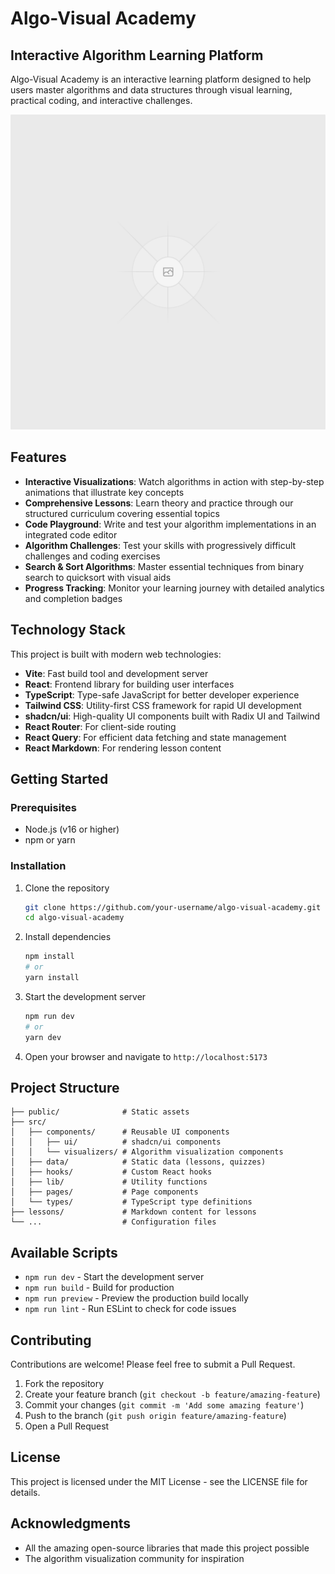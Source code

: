 # Algo-Visual Academy

## Interactive Algorithm Learning Platform

Algo-Visual Academy is an interactive learning platform designed to help users master algorithms and data structures through visual learning, practical coding, and interactive challenges.

![Algo-Visual Academy](public/placeholder.svg)

## Features

- **Interactive Visualizations**: Watch algorithms in action with step-by-step animations that illustrate key concepts
- **Comprehensive Lessons**: Learn theory and practice through our structured curriculum covering essential topics
- **Code Playground**: Write and test your algorithm implementations in an integrated code editor
- **Algorithm Challenges**: Test your skills with progressively difficult challenges and coding exercises
- **Search & Sort Algorithms**: Master essential techniques from binary search to quicksort with visual aids
- **Progress Tracking**: Monitor your learning journey with detailed analytics and completion badges

## Technology Stack

This project is built with modern web technologies:

- **Vite**: Fast build tool and development server
- **React**: Frontend library for building user interfaces
- **TypeScript**: Type-safe JavaScript for better developer experience
- **Tailwind CSS**: Utility-first CSS framework for rapid UI development
- **shadcn/ui**: High-quality UI components built with Radix UI and Tailwind
- **React Router**: For client-side routing
- **React Query**: For efficient data fetching and state management
- **React Markdown**: For rendering lesson content

## Getting Started

### Prerequisites

- Node.js (v16 or higher)
- npm or yarn

### Installation

1. Clone the repository
   ```bash
   git clone https://github.com/your-username/algo-visual-academy.git
   cd algo-visual-academy
   ```

2. Install dependencies
   ```bash
   npm install
   # or
   yarn install
   ```

3. Start the development server
   ```bash
   npm run dev
   # or
   yarn dev
   ```

4. Open your browser and navigate to `http://localhost:5173`

## Project Structure

```
├── public/              # Static assets
├── src/
│   ├── components/      # Reusable UI components
│   │   ├── ui/          # shadcn/ui components
│   │   └── visualizers/ # Algorithm visualization components
│   ├── data/            # Static data (lessons, quizzes)
│   ├── hooks/           # Custom React hooks
│   ├── lib/             # Utility functions
│   ├── pages/           # Page components
│   └── types/           # TypeScript type definitions
├── lessons/             # Markdown content for lessons
└── ...                  # Configuration files
```

## Available Scripts

- `npm run dev` - Start the development server
- `npm run build` - Build for production
- `npm run preview` - Preview the production build locally
- `npm run lint` - Run ESLint to check for code issues

## Contributing

Contributions are welcome! Please feel free to submit a Pull Request.

1. Fork the repository
2. Create your feature branch (`git checkout -b feature/amazing-feature`)
3. Commit your changes (`git commit -m 'Add some amazing feature'`)
4. Push to the branch (`git push origin feature/amazing-feature`)
5. Open a Pull Request

## License

This project is licensed under the MIT License - see the LICENSE file for details.

## Acknowledgments

- All the amazing open-source libraries that made this project possible
- The algorithm visualization community for inspiration